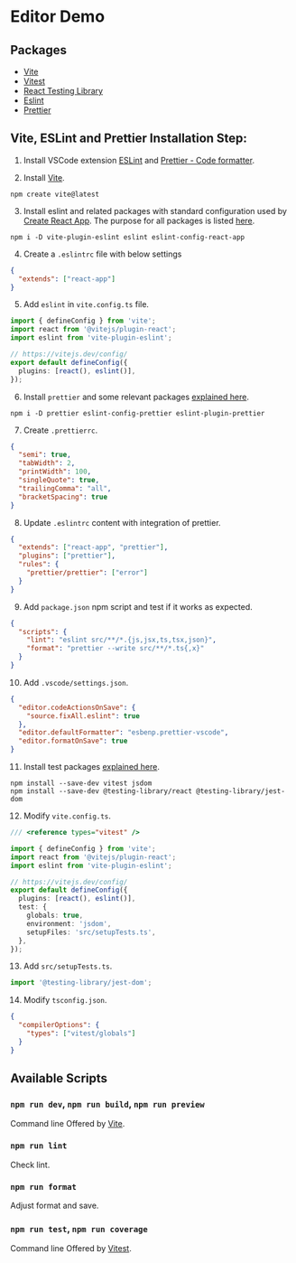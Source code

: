 # Editor Demo

## Packages

- [Vite](https://vitejs.dev/guide/why.html)
- [Vitest](https://vitest.dev/guide/)
- [React Testing Library](https://testing-library.com/docs/react-testing-library/intro/)
- [Eslint](https://eslint.org/)
- [Prettier](https://prettier.io/)

## Vite, ESLint and Prettier Installation Step:

1. Install VSCode extension [ESLint](https://marketplace.visualstudio.com/items?itemName=dbaeumer.vscode-eslint) and [Prettier - Code formatter](https://marketplace.visualstudio.com/items?itemName=esbenp.prettier-vscode).

2. Install [Vite](https://vitejs.dev/guide/).

```
npm create vite@latest
```

3. Install eslint and related packages with standard configuration used by [Create React App](https://www.npmjs.com/package/eslint-config-react-app). The purpose for all packages is listed [here](https://www.robinwieruch.de/vite-eslint/).

```
npm i -D vite-plugin-eslint eslint eslint-config-react-app
```

4. Create a `.eslintrc` file with below settings

```json
{
  "extends": ["react-app"]
}
```

5. Add `eslint` in `vite.config.ts` file.

```ts
import { defineConfig } from 'vite';
import react from '@vitejs/plugin-react';
import eslint from 'vite-plugin-eslint';

// https://vitejs.dev/config/
export default defineConfig({
  plugins: [react(), eslint()],
});
```

6.  Install `prettier` and some relevant packages [explained here](https://prettier.io/docs/en/install.html#eslint-and-other-linters).

```
npm i -D prettier eslint-config-prettier eslint-plugin-prettier
```

7. Create `.prettierrc`.

```json
{
  "semi": true,
  "tabWidth": 2,
  "printWidth": 100,
  "singleQuote": true,
  "trailingComma": "all",
  "bracketSpacing": true
}
```

8. Update `.eslintrc` content with integration of prettier.

```json
{
  "extends": ["react-app", "prettier"],
  "plugins": ["prettier"],
  "rules": {
    "prettier/prettier": ["error"]
  }
}
```

9. Add `package.json` npm script and test if it works as expected.

```json
{
  "scripts": {
    "lint": "eslint src/**/*.{js,jsx,ts,tsx,json}",
    "format": "prettier --write src/**/*.ts{,x}"
  }
}
```

10. Add `.vscode/settings.json`.

```json
{
  "editor.codeActionsOnSave": {
    "source.fixAll.eslint": true
  },
  "editor.defaultFormatter": "esbenp.prettier-vscode",
  "editor.formatOnSave": true
}
```

11. Install test packages [explained here](https://pjchender.dev/npm/note-vite-vitest/).

```
npm install --save-dev vitest jsdom
npm install --save-dev @testing-library/react @testing-library/jest-dom
```

12. Modify `vite.config.ts`.

```ts
/// <reference types="vitest" />

import { defineConfig } from 'vite';
import react from '@vitejs/plugin-react';
import eslint from 'vite-plugin-eslint';

// https://vitejs.dev/config/
export default defineConfig({
  plugins: [react(), eslint()],
  test: {
    globals: true,
    environment: 'jsdom',
    setupFiles: 'src/setupTests.ts',
  },
});
```

13. Add `src/setupTests.ts`.

```ts
import '@testing-library/jest-dom';
```

14. Modify `tsconfig.json`.

```json
{
  "compilerOptions": {
    "types": ["vitest/globals"]
  }
}
```

## Available Scripts

### `npm run dev`, `npm run build`, `npm run preview`

Command line Offered by [Vite](https://vitejs.dev/guide/cli.html).

### `npm run lint`

Check lint.

### `npm run format`

Adjust format and save.

### `npm run test`, `npm run coverage`

Command line Offered by [Vitest](https://vitest.dev/guide/#command-line-interface).
